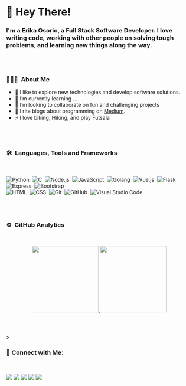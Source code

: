 
# :wave: Hey There!                         

### I'm a Erika Osorio, a Full Stack Software Developer. I love writing code, working with other people on solving tough problems, and learning new things along the way.

<br />

#
### 👨🏻‍💻 &nbsp;About Me

- :telescope: I like to explore new technologies and develop software solutions.
- :seedling: I’m currently learning ...
- :dancers: I’m looking to collaborate on fun and challenging projects
- :memo: I rite blogs about programming on [Medium](https://erikaosgue.medium.com/).
- :zap: I love biking, Hiking, and play Futsala

<br/>

#


### 🛠 &nbsp;Languages, Tools and Frameworks
<br />


![Python](https://img.shields.io/badge/-Python-05122A?style=flat&logo=python)&nbsp;
![C](https://img.shields.io/badge/-C-05122A?style=flat&logo=C&logoColor=A8B9CC)&nbsp;
![Node.js](https://img.shields.io/badge/-Node.js-05122A?style=flat&logo=node.js)&nbsp;
![JavaScript](https://img.shields.io/badge/-JavaScript-05122A?style=flat&logo=javascript)&nbsp;
![Golang](https://img.shields.io/badge/-Golang-05122A?style=flat&logo=go)&nbsp;
![Vue.js](https://img.shields.io/badge/-Vue-05122A?style=flat&logo=vue.js)&nbsp;
![Flask](https://img.shields.io/badge/-Flask-05122A?style=flat&logo=flask)&nbsp;
![Express](https://img.shields.io/badge/-Express-05122A?style=flat&logo=express)&nbsp;
![Bootstrap](https://img.shields.io/badge/-Bootstrap-05122A?style=flat&logo=bootstrap&logoColor=563D7C)\
![HTML](https://img.shields.io/badge/-HTML-05122A?style=flat&logo=HTML5)&nbsp;
![CSS](https://img.shields.io/badge/-CSS-05122A?style=flat&logo=CSS3&logoColor=1572B6)&nbsp;
![Git](https://img.shields.io/badge/-Git-05122A?style=flat&logo=git)&nbsp;
![GitHub](https://img.shields.io/badge/-GitHub-05122A?style=flat&logo=github)&nbsp;
![Visual Studio Code](https://img.shields.io/badge/-Visual%20Studio%20Code-05122A?style=flat&logo=visual-studio-code&logoColor=007ACC)&nbsp;

<br />

#

### ⚙️ &nbsp;GitHub Analytics
<br />

<p align="center">
<a href="https://github.com/erikaosgue">
  <img height="180em" src="https://github-readme-stats-eight-theta.vercel.app/api?username=erikaosgue&show_icons=true&theme=algolia&include_all_commits=true&count_private=true"/>
  <img height="180em" src="https://github-readme-stats-eight-theta.vercel.app/api/top-langs/?username=erikaosgue&layout=compact&langs_count=8&theme=algolia"/>
</a>
</p>

#
<br/>>

###  :speech_balloon: Connect with Me:
<br />

<p align="center">

<a href="https://linkedin.com/in/erikaosgue"><img src="https://img.shields.io/badge/-Erika%20Osorio%20Guerrero-0077B5?style=flat&logo=Linkedin&logoColor=white"/></a>
<a href="mailto:erikaosgue.dev@gmail.com"><img src="https://img.shields.io/badge/-erikaosgue.dev@gmail.com-D14836?style=flat&logo=Gmail&logoColor=white"/></a>
<a href="https://instagram.com/erikaosgue"><img src="https://img.shields.io/badge/-@erikaosgue-E4405F?style=flat&logo=Instagram&logoColor=white"/></a>
<a href="https://facebook.com/erikaosgue"><img src="https://img.shields.io/badge/-@erikaosgue-0a6daa?style=flat&logo=Facebook&logoColor=white"/></a>
<a href="https://erikaosgue.medium.com/"><img src="https://img.shields.io/badge/-erikaosgue.Medium-05122A?style=flat&logo=medium&logoColor=white"/></a>
